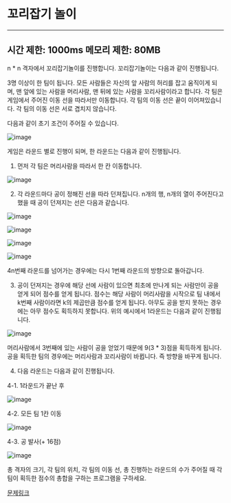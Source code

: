 # 꼬리잡기 놀이
---
시간 제한: 1000ms
메모리 제한: 80MB
---
n * n 격자에서 꼬리잡기놀이를 진행합니다. 꼬리잡기놀이는 다음과 같이 진행됩니다.

3명 이상이 한 팀이 됩니다. 모든 사람들은 자신의 앞 사람의 허리를 잡고 움직이게 되며, 맨 앞에 있는 사람을 머리사람, 맨 뒤에 있는 사람을 꼬리사람이라고 합니다. 각 팀은 게임에서 주어진 이동 선을 따라서만 이동합니다. 각 팀의 이동 선은 끝이 이어져있습니다. 각 팀의 이동 선은 서로 겹치지 않습니다.

다음과 같이 초기 조건이 주어질 수 있습니다.

![image](https://user-images.githubusercontent.com/74170226/228854349-da15b251-86e3-427b-88ed-7ee9ef62a743.png)

게임은 라운드 별로 진행이 되며, 한 라운드는 다음과 같이 진행됩니다.

1. 먼저 각 팀은 머리사람을 따라서 한 칸 이동합니다.

![image](https://user-images.githubusercontent.com/74170226/228854392-933ab0a2-4931-452b-a856-5175cc1ba674.png)

2. 각 라운드마다 공이 정해진 선을 따라 던져집니다. n개의 행, n개의 열이 주어진다고 했을 때 공이 던져지는 선은 다음과 같습니다.

![image](https://user-images.githubusercontent.com/74170226/228854421-a43aaad2-ff91-40ac-aa46-4f63a2646412.png)

![image](https://user-images.githubusercontent.com/74170226/228854451-226e6fa4-cc4b-47bc-b163-8e1110a4bc0b.png)

![image](https://user-images.githubusercontent.com/74170226/228854130-f2accc42-e115-4fa3-9995-46b0b476470b.png)

![image](https://user-images.githubusercontent.com/74170226/228854176-393304c6-2d6a-40f7-b445-fa78bd9308b2.png)


4n번째 라운드를 넘어가는 경우에는 다시 1번째 라운드의 방향으로 돌아갑니다.

3. 공이 던져지는 경우에 해당 선에 사람이 있으면 최초에 만나게 되는 사람만이 공을 얻게 되어 점수를 얻게 됩니다. 점수는 해당 사람이 머리사람을 시작으로 팀 내에서 k번째 사람이라면 k의 제곱만큼 점수를 얻게 됩니다. 아무도 공을 받지 못하는 경우에는 아무 점수도 획득하지 못합니다. 위의 예시에서 1라운드는 다음과 같이 진행됩니다.

![image](https://user-images.githubusercontent.com/74170226/228854247-67be938e-61c6-4168-9ac1-37b8ae920bf0.png)

머리사람에서 3번째에 있는 사람이 공을 얻었기 때문에 9(3 * 3)점을 획득하게 됩니다. 공을 획득한 팀의 경우에는 머리사람과 꼬리사람이 바뀝니다. 즉 방향을 바꾸게 됩니다.

4. 다음 라운드는 다음과 같이 진행됩니다.

4-1. 1라운드가 끝난 후

![image](https://user-images.githubusercontent.com/74170226/228854548-4814cc8c-5a49-47e3-8c8e-615ee411f26b.png)


4-2. 모든 팀 1칸 이동

![image](https://user-images.githubusercontent.com/74170226/228854601-6d48bfe6-f1cd-42fa-9b9e-fe4c102751ec.png)


4-3. 공 발사(+ 16점)

![image](https://user-images.githubusercontent.com/74170226/228854635-0592dc6b-8fa5-4dc6-b252-64f92f6aef16.png)


총 격자의 크기, 각 팀의 위치, 각 팀의 이동 선, 총 진행하는 라운드의 수가 주어질 때 각 팀이 획득한 점수의 총합을 구하는 프로그램을 구하세요.

[문제링크](https://www.codetree.ai/training-field/frequent-problems/tail-catch-play/description?page=3&pageSize=20&username=seed14)
